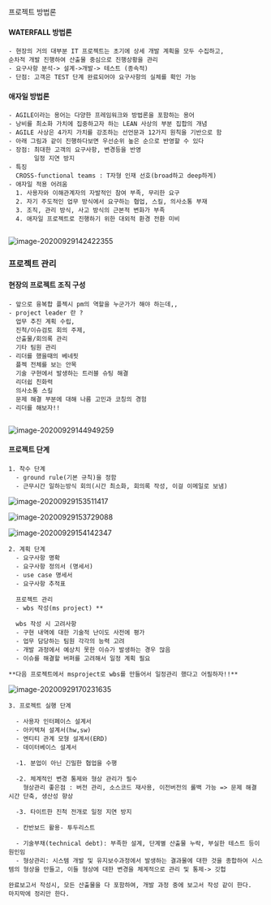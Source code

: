프로젝트 방법론

#### WATERFALL 방법론

~~~~
- 현장의 거의 대부분 IT 프로젝트는 초기에 상세 개발 계획을 모두 수집하고,
순차적 개발 진행하여 산출물 중심으로 진행상황을 관리
- 요구사항 분석-> 설계->개발-> 테스트 (종속적)
- 단점: 고객은 TEST 단계 완료되어야 요구사항의 실체를 확인 가능
~~~~

#### 애자일 방법론

~~~~
- AGILE이라는 용어는 다양한 프레임워크와 방법론을 포함하는 용어
- 낭비를 최소화 가치에 집중하고자 하는 LEAN 사상의 부분 집합의 개념
- AGILE 사상은 4가지 가치를 강조하는 선언문과 12가지 원칙을 기반으로 함
- 아래 그림과 같이 진행하다보면 우선순위 높은 순으로 반영할 수 있다
- 장점: 최대한 고객의 요구사항, 변경등을 반영
       일정 지연 방지
- 특징
  CROSS-functional teams : T자형 인재 선호(broad하고 deep하게)
- 애자일 적용 어려움
  1. 사용자와 이해관계자의 자발적인 참여 부족, 무리한 요구
  2. 자기 주도적인 업무 방식에서 요구하는 협업, 스킬, 의사소통 부재
  3. 조직, 관리 방식, 사고 방식의 근본적 변화가 부족
  4. 애자일 프로젝트로 진행하기 위한 대외적 환경 전환 미비
  
~~~~

![image-20200929142422355](C:\Users\yujin\AppData\Roaming\Typora\typora-user-images\image-20200929142422355.png)

### 프로젝트 관리 

#### 현장의 프로젝트 조직 구성

~~~~
- 앞으로 융복합 플젝시 pm의 역할을 누군가가 해야 하는데,,
- project leader 란 ?
  업무 추진 계획 수립,
  진척/이슈검토 회의 주제,
  산출물/회의록 관리
  기타 팀원 관리
- 리더를 했을때의 베네핏
  플젝 전체를 보는 안목
  기술 구현에서 발생하는 트러블 슈팅 해결 
  리더쉽 친화력 
  의사소통 스킬 
  문제 해결 부분에 대해 나름 고민과 코칭의 경험
- 리더를 해보자!!
     
~~~~



![image-20200929144949259](C:\Users\yujin\AppData\Roaming\Typora\typora-user-images\image-20200929144949259.png)

#### 프로젝트 단계

~~~~
1. 착수 단계
  - ground rule(기본 규칙)을 정함
  - 근무시간 일하는방식 회의(시간 최소화, 회의록 작성, 이걸 이메일로 보냄)
~~~~

![image-20200929153511417](C:\Users\yujin\AppData\Roaming\Typora\typora-user-images\image-20200929153511417.png)

![image-20200929153729088](C:\Users\yujin\AppData\Roaming\Typora\typora-user-images\image-20200929153729088.png)

![image-20200929154142347](C:\Users\yujin\AppData\Roaming\Typora\typora-user-images\image-20200929154142347.png)

~~~~
2. 계획 단계
  - 요구사항 명확
  - 요구사항 정의서 (명세서)
  - use case 명세서
  - 요구사항 추적표
  
  프로젝트 관리
  - wbs 작성(ms project) **
  
  wbs 작성 시 고려사항
  - 구현 내역에 대한 기술적 난이도 사전에 평가
  - 업무 담당하는 팀원 각각의 능력 고려
  - 개발 과정에서 예상치 못한 이슈가 발생하는 경우 많음
  - 이슈를 해결할 버퍼를 고려해서 일정 계획 필요
  
**다음 프로젝트에서 msproject로 wbs를 만들어서 일정관리 했다고 어필하자!!**  
~~~~

![image-20200929170231635](C:\Users\yujin\AppData\Roaming\Typora\typora-user-images\image-20200929170231635.png)

~~~~
3. 프로젝트 실행 단계

  - 사용자 인터페이스 설계서
  - 아키텍쳐 설계서(hw,sw)
  - 엔티티 관계 모형 설계서(ERD)
  - 데이터베이스 설계서
  
  -1. 분업이 아닌 긴밀한 협업을 수행
  
  -2. 체계적인 변경 통제와 형상 관리가 필수
    형상관리 좋은점 : 버전 관리, 소스코드 재사용, 이전버전의 롤백 가능 => 문제 해결 시간 단축, 생산성 향상  
  
  -3. 타이트한 진척 전개로 일정 지연 방지
  
  - 칸반보드 활용- 투두리스트
  
  - 기술부채(technical debt): 부족한 설계, 단계별 산출물 누락, 부실한 테스트 등이 원인임
  - 형상관리: 시스템 개발 및 유지보수과정에서 발생하는 결과물에 대한 것을 종합하여 시스템의 형상을 만들고, 이들 형상에 대한 변경을 체계적으로 관리 및 통제-> 깃헙
~~~~



 ~~~~
완료보고서 작성시, 모든 산출물을 다 포함하여, 개발 과정 중에 보고서 작성 같이 한다.
마지막에 정리만 한다.
 ~~~~

